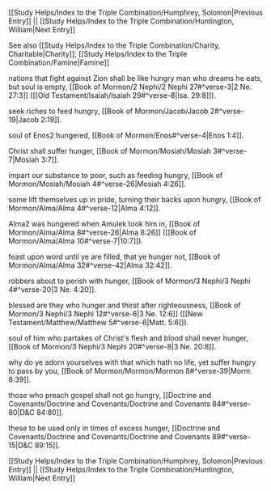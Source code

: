 [[Study Helps/Index to the Triple Combination/Humphrey, Solomon|Previous Entry]]  ||  [[Study Helps/Index to the Triple Combination/Huntington, William|Next Entry]]

 See also [[Study Helps/Index to the Triple Combination/Charity, Charitable|Charity]]; [[Study Helps/Index to the Triple Combination/Famine|Famine]]

 nations that fight against Zion shall be like hungry man who dreams he eats, but soul is empty, [[Book of Mormon/2 Nephi/2 Nephi 27#^verse-3|2 Ne. 27:3]] ([[Old Testament/Isaiah/Isaiah 29#^verse-8|Isa. 29:8]]).

 seek riches to feed hungry, [[Book of Mormon/Jacob/Jacob 2#^verse-19|Jacob 2:19]].

 soul of Enos2 hungered, [[Book of Mormon/Enos#^verse-4|Enos 1:4]].

 Christ shall suffer hunger, [[Book of Mormon/Mosiah/Mosiah 3#^verse-7|Mosiah 3:7]].

 impart our substance to poor, such as feeding hungry, [[Book of Mormon/Mosiah/Mosiah 4#^verse-26|Mosiah 4:26]].

 some lift themselves up in pride, turning their backs upon hungry, [[Book of Mormon/Alma/Alma 4#^verse-12|Alma 4:12]].

 Alma2 was hungered when Amulek took him in, [[Book of Mormon/Alma/Alma 8#^verse-26|Alma 8:26]] ([[Book of Mormon/Alma/Alma 10#^verse-7|10:7]]).

 feast upon word until ye are filled, that ye hunger not, [[Book of Mormon/Alma/Alma 32#^verse-42|Alma 32:42]].

 robbers about to perish with hunger, [[Book of Mormon/3 Nephi/3 Nephi 4#^verse-20|3 Ne. 4:20]].

 blessed are they who hunger and thirst after righteousness, [[Book of Mormon/3 Nephi/3 Nephi 12#^verse-6|3 Ne. 12:6]] ([[New Testament/Matthew/Matthew 5#^verse-6|Matt. 5:6]]).

 soul of him who partakes of Christ's flesh and blood shall never hunger, [[Book of Mormon/3 Nephi/3 Nephi 20#^verse-8|3 Ne. 20:8]].

 why do ye adorn yourselves with that which hath no life, yet suffer hungry to pass by you, [[Book of Mormon/Mormon/Mormon 8#^verse-39|Morm. 8:39]].

 those who preach gospel shall not go hungry, [[Doctrine and Covenants/Doctrine and Covenants/Doctrine and Covenants 84#^verse-80|D&C 84:80]].

 these to be used only in times of excess hunger, [[Doctrine and Covenants/Doctrine and Covenants/Doctrine and Covenants 89#^verse-15|D&C 89:15]].

[[Study Helps/Index to the Triple Combination/Humphrey, Solomon|Previous Entry]]  ||  [[Study Helps/Index to the Triple Combination/Huntington, William|Next Entry]]